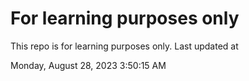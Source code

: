 # For learning purposes only
This repo is for learning purposes only.
Last updated at

Monday, August 28, 2023 3:50:15 AM

